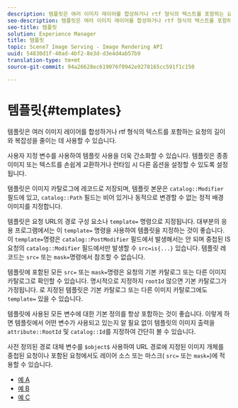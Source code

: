 ```yaml
---
description: 템플릿은 여러 이미지 레이어를 합성하거나 rtf 형식의 텍스트를 포함하는 요청의 길이와 복잡성을 줄이는 데 사용할 수 있습니다.
seo-description: 템플릿은 여러 이미지 레이어를 합성하거나 rtf 형식의 텍스트를 포함하는 요청의 길이와 복잡성을 줄이는 데 사용할 수 있습니다.
seo-title: 템플릿
solution: Experience Manager
title: 템플릿
topic: Scene7 Image Serving - Image Rendering API
uuid: 54830d1f-40ad-4bf2-8e3d-d3e4d4ab57b9
translation-type: tm+mt
source-git-commit: 94a26628ec619076f0942e9278165cc591f1c150

---
```



# 템플릿{#templates}

템플릿은 여러 이미지 레이어를 합성하거나 rtf 형식의 텍스트를 포함하는 요청의 길이와 복잡성을 줄이는 데 사용할 수 있습니다.

사용자 지정 변수를 사용하여 템플릿 사용을 더욱 간소화할 수 있습니다. 템플릿은 종종 이미지 또는 텍스트를 손쉽게 교환하거나 런타임 시 다른 옵션을 설정할 수 있도록 설정됩니다.

템플릿은 이미지 카탈로그에 레코드로 저장되며, 템플릿 본문은 `catalog::Modifier` 필드에 있고, `catalog::Path` 필드는 비어 있거나 동적으로 변경할 수 없는 정적 배경 이미지를 지정합니다.

템플릿은 요청 URL의 경로 구성 요소나 `template=` 명령으로 지정됩니다. 대부분의 응용 프로그램에서는 이 `template=` 명령을 사용하여 템플릿을 지정하는 것이 좋습니다. 이 `template=`명령은 `catalog::PostModifier` 필드에서 발생해서는 안 되며 중첩된 IS 요청의 `catalog::Modifier` 필드에서만 발생할 수 `src=is{...}` 있습니다. 템플릿 레코드는 `src=` 또는 `mask=`명령에서 참조할 수 없습니다.

템플릿에 포함된 모든 `src=` 또는 `mask=`명령은 요청의 기본 카탈로그 또는 다른 이미지 카탈로그로 확인할 수 있습니다. 명시적으로 지정하지 `rootId` 않으면 기본 카탈로그가 가정됩니다. 로 지정된 템플릿은 기본 카탈로그 또는 다른 이미지 카탈로그에도 `template=` 있을 수 있습니다.

템플릿에 사용된 모든 변수에 대한 기본 정의를 항상 포함하는 것이 좋습니다. 이렇게 하면 템플릿에서 어떤 변수가 사용되고 있는지 알 필요 없이 템플릿의 이미지 출력을 `attribute::RootId` 및 `catalog::Id`를 지정하여 간단히 볼 수 있습니다.

사전 정의된 경로 대체 변수를 `$object$` 사용하여 URL 경로에 지정된 이미지 개체를 중첩된 요청이나 포함된 요청에서도 레이어 소스 또는 마스크( `src=` 또는 `mask=`)에 적용할 수 있습니다.

* [예 A](r-example-a.md)
* [예 B](r-example-b.md)
* [예 C](r-example-c.md)
